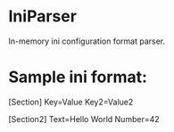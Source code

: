 # IniParser
In-memory ini configuration format parser.


# Sample ini format:
[Section]
Key=Value
Key2=Value2

[Section2]
Text=Hello World
Number=42
